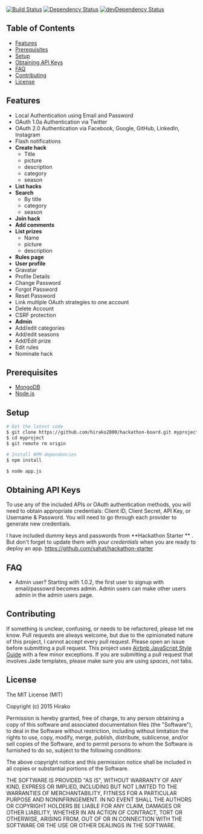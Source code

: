 [![Build Status](https://travis-ci.org/hirako2000/hackathon-board.svg?branch=master)](https://travis-ci.org/hirako2000/hackathon-board)
[![Dependency Status](https://david-dm.org/hirako2000/hackathon-board.svg)](https://david-dm.org/hirako2000/hackathon-board)
[![devDependency Status](https://david-dm.org/hirako2000/hackathon-board/dev-status.svg)](https://david-dm.org/hirako2000/hackathon-board#info=devDependencies)

Table of Contents
-----------------

- [Features](#features)
- [Prerequisites](#prerequisites)
- [Setup](#setup)
- [Obtaining API Keys](#obtaining-api-keys)
- [FAQ](#faq)
- [Contributing](#contributing)
- [License](#license)

Features
--------

- Local Authentication using Email and Password
- OAuth 1.0a Authentication via Twitter
- OAuth 2.0 Authentication via Facebook, Google, GitHub, LinkedIn, Instagram
- Flash notifications
- **Create hack**
  * Title
  * picture 
  * description
  * category
  * season
- **List hacks** 
- **Search**
  * By title
  * category
  * season
- **Join hack**
- **Add comments**
- **List prizes**
  * Name
  * picture
  * description
- **Rules page**  
- **User profile**
 - Gravatar
 - Profile Details
 - Change Password
 - Forgot Password
 - Reset Password
 - Link multiple OAuth strategies to one account
 - Delete Account
- CSRF protection
- **Admin**
 - Add/edit categories
 - Add/edit seasons
 - Add/Edit prize
 - Edit rules
 - Nominate hack

Prerequisites
-------------

- [MongoDB](http://www.mongodb.org/downloads)
- [Node.js](http://nodejs.org)


Setup
-------------

```bash
# Get the latest code
$ git clone https://github.com/hirako2000/hackathon-board.git myproject
$ cd myproject
$ git remote rm origin

# Install NPM dependencies
$ npm install

$ node app.js
```

Obtaining API Keys
------------------

To use any of the included APIs or OAuth authentication methods, you will need
to obtain appropriate credentials: Client ID, Client Secret, API Key, or
Username & Password. You will need to go through each provider to generate new
credentials.

I have included dummy keys and passwords from **Hackathon Starter ** . But don't forget to update
them with *your credentials* when you are ready to deploy an app.
https://github.com/sahat/hackathon-starter

FAQ
---
- Admin user?
Starting with 1.0.2, the first user to signup with email/passowrd becomes admin.
Admin users can make other users admin in the admin users page.

Contributing
------------

If something is unclear, confusing, or needs to be refactored, please let me know.
Pull requests are always welcome, but due to the opinionated nature of this
project, I cannot accept every pull request. Please open an issue before
submitting a pull request. This project uses
[Airbnb JavaScript Style Guide](https://github.com/airbnb/javascript) with a
few minor exceptions. If you are submitting a pull request that involves
Jade templates, please make sure you are using *spaces*, not tabs.

License
-------

The MIT License (MIT)

Copyright (c) 2015 Hirako

Permission is hereby granted, free of charge, to any person obtaining a copy of this software and associated documentation files (the "Software"), to deal in the Software without restriction, including without limitation the rights to use, copy, modify, merge, publish, distribute, sublicense, and/or sell copies of the Software, and to permit persons to whom the Software is furnished to do so, subject to the following conditions:

The above copyright notice and this permission notice shall be included in all copies or substantial portions of the Software.

THE SOFTWARE IS PROVIDED "AS IS", WITHOUT WARRANTY OF ANY KIND, EXPRESS OR IMPLIED, INCLUDING BUT NOT LIMITED TO THE WARRANTIES OF MERCHANTABILITY, FITNESS FOR A PARTICULAR PURPOSE AND NONINFRINGEMENT. IN NO EVENT SHALL THE AUTHORS OR COPYRIGHT HOLDERS BE LIABLE FOR ANY CLAIM, DAMAGES OR OTHER LIABILITY, WHETHER IN AN ACTION OF CONTRACT, TORT OR OTHERWISE, ARISING FROM, OUT OF OR IN CONNECTION WITH THE SOFTWARE OR THE USE OR OTHER DEALINGS IN THE SOFTWARE.

